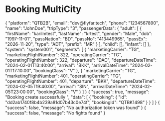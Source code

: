 # Booking MultiCity

<api-endpoint openapi-path="./../openapi.yaml" endpoint="/api_agent/booking/multicitybooking" method="post">
    <request>
        <sample lang="JSON">
            {
  "platform": "QTB2B",
  "email": "dev@flyfar.tech",
  "phone": "1234567890",
  "name": "JohnDoe",
  "tripType": "3",
  "passengerData": {
    "adult": [
      {
        "firstName": "karilmtest",
        "lastName": "krtest",
        "gender": "Male",
        "dob": "1997-11-01",
        "passNation": "BD",
        "passNo": "413449965",
        "passEx": "2026-11-20",
        "type": "ADT",
        "prefix": "MR"
      }
    ],
    "child": [],
    "infant": []
  },
  "system": "system001",
  "segments": [
        {
            "marketingCarrier": "TG",
            "marketingFlightNumber": 322,
            "operatingCarrier": "TG",
            "operatingFlightNumber": 322,
            "departure": "DAC",
            "departureDateTime": "2024-02-01T13:40:00",
            "arrival": "BKK",
            "arrivalDateTime": "2024-02-01T17:10:00",
            "bookingClass": "V"
        },
        {
            "marketingCarrier": "TG",
            "marketingFlightNumber": 401,
            "operatingCarrier": "TG",
            "operatingFlightNumber": 401,
            "departure": "BKK",
            "departureDateTime": "2024-02-05T19:40:00",
            "arrival": "SIN",
            "arrivalDateTime": "2024-02-05T23:00:00",
            "bookingClass": "V"
        }
    ]
} 
      </sample>      
    </request>
    <response type="200">
         <sample lang="JSON">
{
    "success": true,
    "message": "Booking create successfully ",
    "data": [
        {
            "booking": {
                "id": "dd2ab1740f8b4b239a81d07b43c0e74f",
                "bookingId": "QTBK1498"
            }
        }
    ]
}
            
</sample>    
    </response>
    <response type="401">
        <sample lang="JSON">
            {
  "success": false,
  "message": "No authorization token was found"
}   
      </sample>      
    </response>
  <response type="404">
         <sample lang="JSON">
           {
  "success": false,
  "message": "No fights found"
}
      </sample>   
    </response>
</api-endpoint>